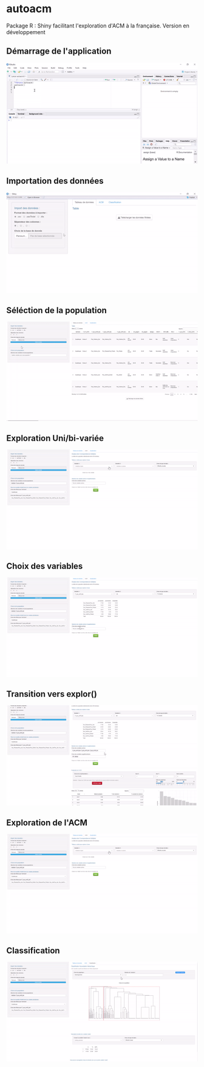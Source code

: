 # autoacm
Package R : Shiny facilitant l'exploration d'ACM à la française.
Version en développement

## Démarrage de l'application

![](https://github.com/arnomuller/autoacm/blob/main/img/autoacm_start.gif)


## Importation des données 

![](https://github.com/arnomuller/autoacm/blob/main/img/gif_import.gif)

## Séléction de la population

![](https://github.com/arnomuller/autoacm/blob/main/img/gif_selectpop2.gif)

## Exploration Uni/bi-variée

![](https://github.com/arnomuller/autoacm/blob/main/img/gif_exploracm.gif)

## Choix des variables

![](https://github.com/arnomuller/autoacm/blob/main/img/gif_varacm.gif)

## Transition vers explor()

![](https://github.com/arnomuller/autoacm/blob/main/img/gif_explor.gif)

## Exploration de l'ACM

![](https://github.com/arnomuller/autoacm/blob/main/img/gif_exploracm.gif)

## Classification

![](https://github.com/arnomuller/autoacm/blob/main/img/gif_classif.gif)
